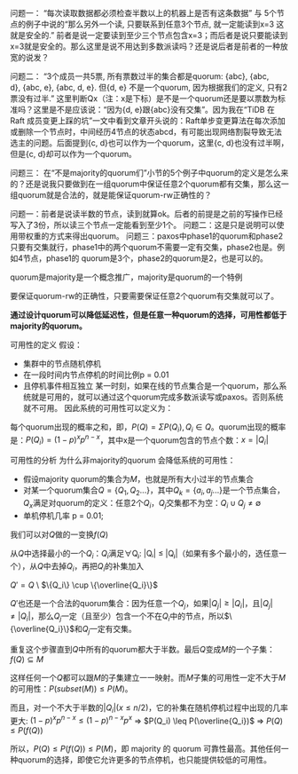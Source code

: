 问题一：
“每次读取数据都必须检查半数以上的机器上是否有这条数据” 与 5个节点的例子中说的“那么另外一个读, 只要联系到任意3个节点, 就一定能读到x=3 这就是安全的.”
前者是说一定要读到至少三个节点包含x=3；而后者是说只要能读到x=3就是安全的。那么这里是说不用达到多数派读吗？还是说后者是前者的一种放宽的说发？

问题二：
“3个成员一共5票, 所有票数过半的集合都是quorum: {abc}, {abc, d}, {abc, e}, {abc, d, e}. 但{d, e} 不是一个quorum, 因为根据我们的定义, 只有2票没有过半.”
这里判断Qx（注：x是下标）是不是一个quorum还是要以票数为标准吗？这里是不是应该说：“因为{d, e}跟{abc}没有交集”。因为我在“TiDB 在 Raft 成员变更上踩的坑”一文中看到文章开头说的：Raft单步变更算法在每次添加或删除一个节点时，中间经历4节点的状态abcd，有可能出现网络割裂导致无法选主的问题。后面提到{c, d}也可以作为一个quorum，这里{c, d}也没有过半啊，但是{c, d}却可以作为一个quorum。

问题三：
在“不是majority的quorum们”小节的5个例子中quorum的定义是怎么来的？还是说我只要做到在一组quorum中保证任意2个quorum都有交集，那么这一组quorum就是合法的，就是能保证quorum-rw正确性的？

问题一：前者是说读半数的节点，读到就算ok。后者的前提是之前的写操作已经写入了3份，所以读三个节点一定能看到至少1个。
问题二：这是只是说明可以使用带权重的方式来得出quorum。
问题三：paxos中phase1的quorum和phase2只要有交集就行，phase1中的两个quorum不需要一定有交集，phase2也是。例如4节点，phase1的 quorum是3个，phase2的quorum是2，也是可以的。

quorum是majority是一个概念推广，majority是quorum的一个特例

要保证quorum-rw的正确性，只要需要保证任意2个quorum有交集就可以了。

**通过设计quorum可以降低延迟性，但是任意一种quorum的选择，可用性都低于majority的quorum。**

可用性的定义
假设：
- 集群中的节点随机停机
- 在一段时间内节点停机的时间比例p = 0.01
- 且停机事件相互独立
某一时刻，如果在线的节点集合是一个quorum，那么系统就是可用的，就可以通过这个quorum完成多数派读写或paxos。否则系统就不可用。
因此系统的可用性可以定义为：

每个quorum出现的概率之和，即，$P(Q) = \Sigma P(Q_i),Q_i	\in Q$。quorum出现的概率是：$P(Q_i) = (1 - p)^xp^{n-x}$，其中x是一个quorum包含的节点个数：$x = |Q_i|$

可用性的分析
为什么非majority的quorum 会降低系统的可用性：
- 假设majority quorum的集合为$M$，也就是所有大小过半的节点集合
- 对某一个quorum集合$Q = \{Q_1, Q_2...\}$，其中$Q_k = \{a_i, a_j...\}$是一个节点集合，$Q_x$满足对quorum的定义：任意2个$Q_i$，$Q_j$交集都不为空：$Q_i \cup Q_j \neq \emptyset$
- 单机停机几率 p = 0.01;

我们可以对$Q$做的一变换$f(Q)$

从$Q$中选择最小的一个$Q_i$：$Q_i$满足∀Qⱼ: |Qᵢ| ≤ |Qⱼ|（如果有多个最小的，选任意一个），从$Q$中去掉$Q_i$，再把$Q_i$的补集加入

$Q' = Q$ \\ $\{Q_i\} \cup \{\overline{Q_i}\}$

$Q'$也还是一个合法的quorum集合：因为任意一个$Q_j$，如果$|Q_j| \geq |Q_i|$，且$|Q_j| \neq |Q_i|$，那么$Q_j$一定（且至少）包含一个不在$Q_i$中的节点，所以$\{\overline{Q_i}\}$和$Q_j$一定有交集。

重复这个步骤直到$Q$中所有的quorum都大于半数。最后$Q$变成$M$的一个子集：$f(Q) \subseteq M$

这样任何一个$Q$都可以跟$M$的子集建立一一映射。而$M$子集的可用性一定不大于$M$的可用性：$P(subset(M)) \leq P(M)$。

而且，对一个不大于半数的$|Q_i|(x \leq n / 2)$，它的补集在随机停机过程中出现的几率更大:
$(1 - p)^xp^{n - x} \leq (1 - p)^{n - x}p^{x}$ => $P(Q_i) \leq P(\overline{Q_i})$ => $P(Q) \leq P(f(Q))$

所以，$P(Q) \leq P(f(Q)) \leq P(M)$，即 majority 的 quorum 可靠性最高。其他任何一种quorum的选择，即使它允许更多的节点停机，也只能提供较低的可用性。